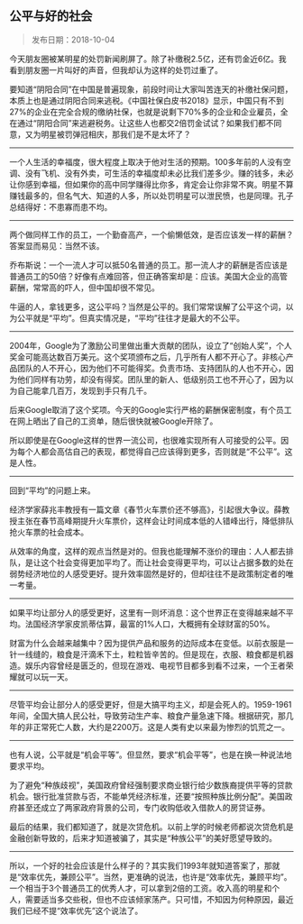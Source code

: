 ## 公平与好的社会

> 发布日期：2018-10-04

今天朋友圈被某明星的处罚新闻刷屏了。除了补缴税2.5亿，还有罚金近6亿。我看到朋友圈一片叫好的声音，但我却认为这样的处罚过重了。

要知道“阴阳合同”在中国是普遍现象，前段时间让大家叫苦连天的补缴社保问题，本质上也是通过阴阳合同来逃税。《中国社保白皮书2018》显示，中国只有不到27%的企业在完全合规的缴纳社保，也就是说剩下70%多的企业和企业雇员，全在通过“阴阳合同”来逃避税务。让这些人也都交2倍罚金试试？如果我们都不同意，又为明星被罚弹冠相庆，那我们是不是太坏了？

---

一个人生活的幸福度，很大程度上取决于他对生活的预期。100多年前的人没有空调、没有飞机、没有外卖，可生活的幸福度却未必比我们差多少。赚的钱多，未必让你感到幸福，但如果你的高中同学赚得比你多，肯定会让你非常不爽。明星不算赚钱最多的，但名气大、知道的人多，所以处罚明星可以泄民愤，也是同理。孔子总结得好：不患寡而患不均。

---

两个做同样工作的员工，一个勤奋高产，一个偷懒低效，是否应该发一样的薪酬？答案显而易见：当然不该。

乔布斯说：一个一流人才可以抵50名普通的员工。那一流人才的薪酬是否应该是普通员工的50倍？好像有点难回答，但正确答案却是：应该。美国大企业的高管薪酬，常常高的吓人，但中国却很不常见。

牛逼的人，拿钱更多，这公平吗？当然是公平的。我们常常误解了公平这个词，以为公平就是“平均”。但真实情况是，“平均”往往才是最大的不公平。

---

2004年，Google为了激励公司里做出重大贡献的团队，设立了“创始人奖”，个人奖金可能高达数百万美元。这个奖项颁布之后，几乎所有人都不开心了。非核心产品团队的人不开心，因为他们不可能得奖。负责市场、支持团队的人也不开心，因为他们同样有功劳，却没有得奖。团队里的新人、低级别员工也不开心了，因为以为自己能拿几百万，发现到手只有几千。

后来Google取消了这个奖项。今天的Google实行严格的薪酬保密制度，有个员工在网上晒出了自己的工资单，随后很快就被Google开除了。

所以即使是在Google这样的世界一流公司，也很难实现所有人可接受的公平。因为每个人都会高估自己的表现，都觉得自己应该得到更多，否则就是“不公平”。这是人性。

---

回到“平均”的问题上来。

经济学家薛兆丰教授有一篇文章《春节火车票价还不够高》，引起很大争议。薛教授主张在春节高峰期提升火车票价，这样会让时间成本低的人错峰出行，降低排队抢火车票的社会成本。

从效率的角度，这样的观点当然是对的。但我也能理解不涨价的理由：人人都去排队，是让这个社会变得更加平均了。而让社会变得更平均，可以让占据多数的处在弱势经济地位的人感受更好。提升效率固然是好的，但却往往不是政策制定者的唯一考量。

---

如果平均让部分人的感受更好，这里有一则坏消息：这个世界正在变得越来越不平均。法国经济学家皮凯蒂估算，最富的1%人口，大概拥有全球财富的50%。

财富为什么会越来越集中？因为提供产品和服务的边际成本在变低。以前衣服是一针一线缝的，粮食是汗滴禾下土，粒粒皆辛苦的。但是现在，衣服、粮食都是机器造。娱乐内容曾经是匮乏的，但现在游戏、电视节目都多到看不过来，一个王者荣耀就可以玩一天。

---

尽管平均会让部分人的感受更好，但是大搞平均主义，却是会死人的。1959-1961年间，全国大搞人民公社，导致劳动生产率、粮食产量急速下降。根据研究，那几年的非正常死亡人数，大约是2200万。这是人类有史以来最为惨烈的饥荒之一。

---

也有人说，公平就是“机会平等”。但显然，要求“机会平等”，也是在换一种说法地要求平均。

为了避免“种族歧视”，美国政府曾经强制要求商业银行给少数族裔提供平等的贷款机会。银行批准贷款与否，不能单凭经济标准，还要“按照种族比例分配”。美国政府甚至还成立了两家政府背景的公司，专门收购低收入借款人的房贷证券。

最后的结果，我们都知道了，就是次贷危机。以前上学的时候老师都说次贷危机是金融创新导致的，后来才知道被骗了，其实是“种族公平”的美好愿望导致的。

---

所以，一个好的社会应该是什么样子的？其实我们1993年就知道答案了，那就是“效率优先，兼顾公平”。当然，更准确的说法，也许是“效率优先，兼顾平均”。一个相当于3个普通员工的优秀人才，可以拿到2倍的工资。收入高的明星和个人，需要适当多交些税，但也不应该倾家荡产。只可惜，不知因为何种原因，最近我们已经不提“效率优先”这个说法了。


